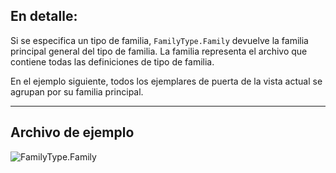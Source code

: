 ## En detalle:
Si se especifica un tipo de familia, `FamilyType.Family` devuelve la familia principal general del tipo de familia. La familia representa el archivo que contiene todas las definiciones de tipo de familia.

En el ejemplo siguiente, todos los ejemplares de puerta de la vista actual se agrupan por su familia principal.
___
## Archivo de ejemplo

![FamilyType.Family](./Revit.Elements.FamilyType.Family_img.jpg)

